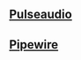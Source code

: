 ## [Pulseaudio](https://github.com/Jaymz665/fajita-sound/blob/main/pulseaudio%20(openrc%20%7C%20systemd).md)
## [Pipewire](https://github.com/Jaymz665/fajita-sound/blob/main/pipewire%20openrc.md)
